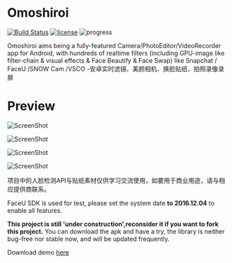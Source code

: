 # Omoshiroi
[![Build Status](https://travis-ci.org/Martin20150405/Omoshiroi.svg?branch=master)](https://travis-ci.org/Martin20150405/Omoshiroi) [![license](https://img.shields.io/github/license/mashape/apistatus.svg)](LECENSE)  ![progress](http://progressed.io/bar/20?title=Progress)

Omoshiroi aims being a fully-featured Camera/PhotoEditor/VideoRecorder app for Android, with hundreds of realtime filters (including GPU-image like filter-chain & visual effects & Face Beautify & Face Swap)  like Snapchat / FaceU /SNOW Cam /VSCO -安卓实时滤镜、美颜相机、换脸贴纸、拍照录像录屏 
 
# Preview
![ScreenShot](https://github.com/Martin20150405/Omoshiroi/blob/master/screenshots/camera_preview.png)

![ScreenShot](https://github.com/Martin20150405/Omoshiroi/blob/master/screenshots/camera_preview_2.png)

![ScreenShot](https://github.com/Martin20150405/Omoshiroi/blob/master/screenshots/demo_cap1.png)

![ScreenShot](https://github.com/Martin20150405/Omoshiroi/blob/master/screenshots/demo_cap2.png)

项目中的人脸检测API与贴纸素材仅供学习交流使用，如要用于商业用途，请与相应提供商联系。

FaceU SDK is used for test, please set the system date **to 2016.12.04** to enable all features.

**This project is still 'under construction',reconsider it if you want to fork this project.**
You can download the apk and have a try, the library is neither bug-free nor stable now, and will be updated frequently.

Download demo [here](https://raw.githubusercontent.com/Martin20150405/Omoshiroi/master/app/app-release.apk)